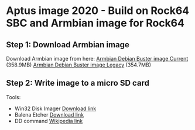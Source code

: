# Aptus image 2020 - Build on Rock64 SBC and Armbian image for Rock64

## Step 1: Download Armbian image
Download Armbian image from here: 
[Armbian Debian Buster image Current](https://dl.armbian.com/rock64/Buster_current) (358.9MB)
[Armbian Debian Buster image Legacy](https://dl.armbian.com/rock64/Buster_legacy) (354.7MB)

## Step 2: Write image to a micro SD card
Tools:
* Win32 Disk Imager [Download link](https://sourceforge.net/projects/win32diskimager/) 
* Balena Etcher [Download link](https://www.balena.io/etcher/)
* DD command [Wikipedia link](https://en.wikipedia.org/wiki/Dd_(Unix)) 
